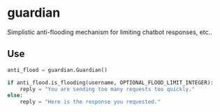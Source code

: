 # guardian
Simplistic anti-flooding mechanism for limiting chatbot responses, etc..

## Use

```python
anti_flood = guardian.Guardian()

if anti_flood.is_flooding(username, OPTIONAL_FLOOD_LIMIT_INTEGER):
    reply = "You are sending too many requests too quickly."
else:
    reply = "Here is the response you requested."
```

